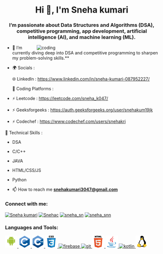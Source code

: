 <h1 align="center">Hi 👋, I'm Sneha kumari</h1>
<h3 align="center">I’m passionate about Data Structures and Algorithms (DSA), competitive programming, app development, artificial intelligence (AI), and machine learning (ML).</h3>
<img align="right" alt="coding" width="400" src="https://cdn.dribbble.com/users/4055494/screenshots/15215756/media/d2b66c4ca0192aa26d103448b3d1518b.gif">





- 🌱 I’m currently diving deep into DSA and competitive programming to sharpen my problem-solving skills.**
- 🌍 Socials : 
  
  🌐 LinkedIn : https://www.linkedin.com/in/sneha-kumari-087952227/

  💫 Coding Platforms : 
  
 - ⚡ Leetcode : https://leetcode.com/sneha_k047/
   
 - ⚡ Geeksforgeeks : https://auth.geeksforgeeks.org/user/snehakum19jk
   
 - ⚡ Codechef : https://www.codechef.com/users/snehakri
  

  💎 Technical Skills :
  
  - DSA
    
  - C/C++ 
    
  - JAVA
    
  - HTML/CSS/JS
    
  - Python

- 📫 How to reach me **snehakumari3047@gmail.com**

<h3 align="left">Connect with me:</h3>
<p align="left">
<a href="https://www.linkedin.com/in/sneha-kumari-087952227/" target="blank"><img align="center" src="https://raw.githubusercontent.com/rahuldkjain/github-profile-readme-generator/master/src/images/icons/Social/linked-in-alt.svg" alt="Sneha kumari" height="30" width="40" /></a>
<a href="https://www.codechef.com/users/snehakri" target="blank"><img align="center" src="https://cdn.jsdelivr.net/npm/simple-icons@3.1.0/icons/codechef.svg" alt="Snehac" height="30" width="40" /></a>
<a href="https://leetcode.com/sneha_k047/" target="blank"><img align="center" src="https://raw.githubusercontent.com/rahuldkjain/github-profile-readme-generator/master/src/images/icons/Social/leet-code.svg" alt="sneha_sn" height="30" width="40" /></a>
<a href=" https://auth.geeksforgeeks.org/user/snehakum19jk" target="blank"><img align="center" src="https://raw.githubusercontent.com/rahuldkjain/github-profile-readme-generator/master/src/images/icons/Social/geeks-for-geeks.svg" alt="sneha_snn" height="30" width="40" /></a>
</p>

<h3 align="left">Languages and Tools:</h3>
<p align="left"> 
  <a href="https://developer.android.com" target="_blank" rel="noreferrer"> 
    <img src="https://raw.githubusercontent.com/devicons/devicon/master/icons/android/android-original-wordmark.svg" alt="android" width="40" height="40"/> 
  </a> 
  <a href="https://www.cprogramming.com/" target="_blank" rel="noreferrer"> 
    <img src="https://raw.githubusercontent.com/devicons/devicon/master/icons/c/c-original.svg" alt="c" width="40" height="40"/> 
  </a> 
  <a href="https://www.w3schools.com/cpp/" target="_blank" rel="noreferrer"> 
    <img src="https://raw.githubusercontent.com/devicons/devicon/master/icons/cplusplus/cplusplus-original.svg" alt="cplusplus" width="40" height="40"/> 
  </a> 
  <a href="https://www.w3schools.com/css/" target="_blank" rel="noreferrer"> 
    <img src="https://raw.githubusercontent.com/devicons/devicon/master/icons/css3/css3-original-wordmark.svg" alt="css3" width="40" height="40"/> 
  </a> 
  <a href="https://firebase.google.com/" target="_blank" rel="noreferrer"> 
    <img src="https://www.vectorlogo.zone/logos/firebase/firebase-icon.svg" alt="firebase" width="40" height="40"/> 
  </a> 
  <a href="https://git-scm.com/" target="_blank" rel="noreferrer"> 
    <img src="https://www.vectorlogo.zone/logos/git-scm/git-scm-icon.svg" alt="git" width="40" height="40"/> 
  </a> 
  <a href="https://www.w3.org/html/" target="_blank" rel="noreferrer"> 
    <img src="https://raw.githubusercontent.com/devicons/devicon/master/icons/html5/html5-original-wordmark.svg" alt="html5" width="40" height="40"/> 
  </a> 
  <a href="https://www.java.com" target="_blank" rel="noreferrer"> 
    <img src="https://raw.githubusercontent.com/devicons/devicon/master/icons/java/java-original.svg" alt="java" width="40" height="40"/> 
  </a> 
  <a href="https://kotlinlang.org" target="_blank" rel="noreferrer"> 
    <img src="https://www.vectorlogo.zone/logos/kotlinlang/kotlinlang-icon.svg" alt="kotlin" width="40" height="40"/> 
  </a> 
  <a href="https://www.linux.org/" target="_blank" rel="noreferrer"> 
    <img src="https://raw.githubusercontent.com/devicons/devicon/master/icons/linux/linux-original.svg" alt="linux" width="40" height="40"/> 
  </a> 
  <a href="https://www.mathworks.com/" target="_blank"

<!-- ### ✨ Hi, I'm Sneha 👋 ✨
Student at VIT Bhopal

- 🌱 I’m currently learning DSA with C++

  🌍 Socials : 
  
  🌐 LinkedIn : https://www.linkedin.com/in/sneha-kumari-087952227/

  💫 Coding Platforms : 
  
 - ⚡ Leetcode : https://leetcode.com/sneha_k047/
   
 - ⚡ Geeksforgeeks : https://auth.geeksforgeeks.org/user/snehakum19jk
   
 - ⚡ Codechef : https://www.codechef.com/users/snehakri
  

  💎 Technical Skills :
  
  - DSA
    
  - C/C++ 
    
  - JAVA
    
  - HTML/CSS/JS
    
  - Python


   ![coding-freak](https://github.com/Snehakri/Snehakri/assets/95474769/37507b8a-0482-4cc5-904d-3eb91ca53c84)
  

**Snehakri/Snehakri** is a ✨ _special_ ✨ repository because its `README.md` (this file) appears on your GitHub profile.

Here are some ideas to get you started:

- 🔭 I’m currently working on ...
- 🌱 I’m currently learning ...
- 👯 I’m looking to collaborate on ...
- 🤔 I’m looking for help with ...
- 💬 Ask me about ...
- 📫 How to reach me: ...
- 😄 Pronouns: ...
- ⚡ Fun fact: ...
-->
